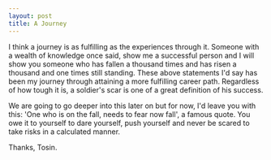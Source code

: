 ```yaml
---
layout: post
title: A Journey
---
```


I think a journey is as fulfilling as the experiences through it. Someone with a wealth of knowledge once said, show me a successful person and I will show you someone who has fallen a thousand times and has risen a thousand and one times still standing.
These above statements I'd say has been my journey through attaining a more fulfilling career path. Regardless of how tough it is, a soldier's scar is one of a great definition of his success. 

We are going to go deeper into this later on but for now, I'd leave you with this: 'One who is on the fall, needs to fear now fall', a famous quote. You owe it to yourself to dare yourself, push yourself and never be scared to take risks in a calculated manner.

Thanks, 
Tosin.

